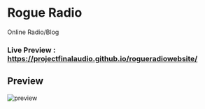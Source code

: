 # Rogue Radio
Online Radio/Blog

### Live Preview : https://projectfinalaudio.github.io/rogueradiowebsite/

## Preview
![preview](https://github.com/projectfinalaudio/rogueradiowebsite/blob/master/preview.png?raw=true)
